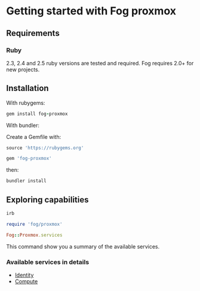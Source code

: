 # Getting started with Fog proxmox

## Requirements

### Ruby

2.3, 2.4 and 2.5 ruby versions are tested and required.
Fog requires 2.0+ for new projects.

## Installation

With rubygems:

```ruby
gem install fog-proxmox
```

With bundler:

Create a Gemfile with:

```ruby
source 'https://rubygems.org'

gem 'fog-proxmox'
```

then:

```ruby
bundler install
```

## Exploring capabilities

```ruby
irb
```

```ruby
require 'fog/proxmox'
```

```ruby
Fog::Proxmox.services
```

This command show you a summary of the available services.

### Available services in details

* [Identity](identity.md)
* [Compute](compute.md)